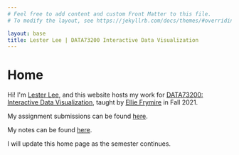 ```yaml
---
# Feel free to add content and custom Front Matter to this file.
# To modify the layout, see https://jekyllrb.com/docs/themes/#overriding-theme-defaults

layout: base
title: Lester Lee | DATA73200 Interactive Data Visualization
---
```

# Home

Hi! I'm [Lester Lee](https://www.lester-lee.com), and this website hosts my work for [DATA73200: Interactive Data Visualization](https://gc.cuny.edu/Page-Elements/Academics-Research-Centers-Initiatives/Masters-Programs/Data-Analysis-and-Visualization), taught by [Ellie Frymire](http://elliefrymire.com/) in Fall 2021.

My assignment submissions can be found [here](posts).

My notes can be found [here](notes).

I will update this home page as the semester continues.
